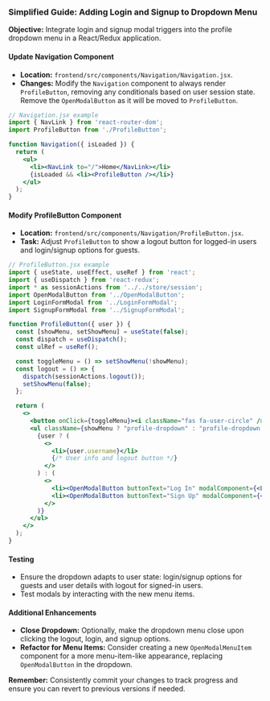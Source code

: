 ### Simplified Guide: Adding Login and Signup to Dropdown Menu

**Objective:** Integrate login and signup modal triggers into the profile dropdown menu in a React/Redux application.

#### Update Navigation Component
- **Location:** `frontend/src/components/Navigation/Navigation.jsx`.
- **Changes:** Modify the `Navigation` component to always render `ProfileButton`, removing any conditionals based on user session state. Remove the `OpenModalButton` as it will be moved to `ProfileButton`.

```jsx
// Navigation.jsx example
import { NavLink } from 'react-router-dom';
import ProfileButton from './ProfileButton';

function Navigation({ isLoaded }) {
  return (
    <ul>
      <li><NavLink to="/">Home</NavLink></li>
      {isLoaded && <li><ProfileButton /></li>}
    </ul>
  );
}
```

#### Modify ProfileButton Component
- **Location:** `frontend/src/components/Navigation/ProfileButton.jsx`.
- **Task:** Adjust `ProfileButton` to show a logout button for logged-in users and login/signup options for guests.

```jsx
// ProfileButton.jsx example
import { useState, useEffect, useRef } from 'react';
import { useDispatch } from 'react-redux';
import * as sessionActions from '../../store/session';
import OpenModalButton from '../OpenModalButton';
import LoginFormModal from '../LoginFormModal';
import SignupFormModal from '../SignupFormModal';

function ProfileButton({ user }) {
  const [showMenu, setShowMenu] = useState(false);
  const dispatch = useDispatch();
  const ulRef = useRef();

  const toggleMenu = () => setShowMenu(!showMenu);
  const logout = () => {
    dispatch(sessionActions.logout());
    setShowMenu(false);
  };

  return (
    <>
      <button onClick={toggleMenu}><i className="fas fa-user-circle" /></button>
      <ul className={showMenu ? "profile-dropdown" : "profile-dropdown hidden"} ref={ulRef}>
        {user ? (
          <>
            <li>{user.username}</li>
            {/* User info and logout button */}
          </>
        ) : (
          <>
            <li><OpenModalButton buttonText="Log In" modalComponent={<LoginFormModal />} /></li>
            <li><OpenModalButton buttonText="Sign Up" modalComponent={<SignupFormModal />} /></li>
          </>
        )}
      </ul>
    </>
  );
}
```

#### Testing
- Ensure the dropdown adapts to user state: login/signup options for guests and user details with logout for signed-in users.
- Test modals by interacting with the new menu items.

#### Additional Enhancements
- **Close Dropdown:** Optionally, make the dropdown menu close upon clicking the logout, login, and signup options.
- **Refactor for Menu Items:** Consider creating a new `OpenModalMenuItem` component for a more menu-item-like appearance, replacing `OpenModalButton` in the dropdown.

**Remember:** Consistently commit your changes to track progress and ensure you can revert to previous versions if needed.
